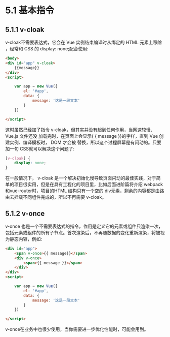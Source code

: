 # 5.1 基本指令

## 5.1.1 v-cloak

v-cloak不需要表达式，它会在 Vue 实例结束编译时从绑定的 HTML 元素上移除 ，经常和 CSS 的 display: none;配合使用:

```html
<body>
<div id="app" v-cloak>
    {{message}}
</div>
<script>

    var app = new Vue({
        el: '#app',
        data: {
            message: '这是一段文本'
        }
    })

</script>
```

这时虽然己经加了指令 v-cloak，但其实并没有起到任何作用，当网速较慢、 Vue.js 文件还没 加载完时，在页面上会显示{ { message }}的字样，直到 Vue 创建实例、编译模板时， DOM 才会被 替换，所以这个过程屏幕是有闪动的。只要加一句 CSS就可以解决这个问题了:

```css
[v-cloak] {
    display: none;
}
```

在一般情况下， v-cloak 是一个解决初始化慢导致页面闪动的最佳实践，对于简单的项目很实用，但是在具有工程化的项目里，比如后面进阶篇将介绍 webpack和vue-router时，项目的HTML 结构只有一个空的 div元素，剩余的内容都是由路由去挂载不同组件完成的，所以不再需要 v-cloak。

## 5.1.2 v-once

v-once 也是一个不需要表达式的指令，作用是定义它的元素或组件只渲染一次，包括元素或组件的所有子节点。首次渲染后，不再随数据的变化重新渲染，将被视为静态内容，例如:

```html
<div id="app">
    <span v-once>{{ message}}</span>
    <div v-once>
        <span>{{ message }}</span>
    </div>
</div>
<script>

    var app = new Vue({
        el: '#app',
        data: {
            message: '这是一段文本'
        }
    })

</script>
```

v-once在业务中也很少使用，当你需要进一步优化性能时，可能会用到。

